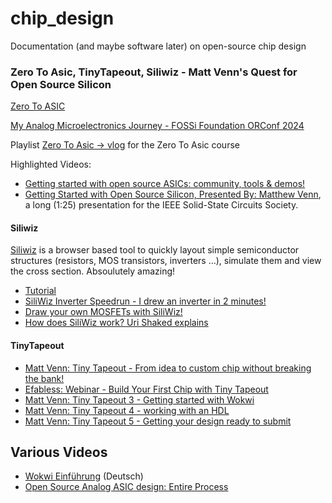 # chip_design
Documentation (and maybe software later) on open-source chip design


### Zero To Asic, TinyTapeout, Siliwiz - Matt Venn's Quest for Open Source Silicon

[Zero To ASIC](https://www.zerotoasiccourse.com/)

[My Analog Microelectronics Journey - FOSSi Foundation ORConf 2024](https://youtu.be/DoFL6PPlErw)

Playlist [Zero To Asic -> vlog](https://youtube.com/playlist?list=PLyynFETmdQDR7jJD5HyqOr7Z7zSV5WQrZ) for the Zero To Asic course

Highlighted Videos:

- [Getting started with open source ASICs: community, tools & demos!](https://youtu.be/hSFUd7S2otE)
- [Getting Started with Open Source Silicon, Presented By: Matthew Venn](https://youtu.be/sJhgTTS-j5Y), a long (1:25) presentation for the 
IEEE Solid-State Circuits Society.

#### Siliwiz

[Siliwiz](https://app.siliwiz.com/) is a browser based tool to quickly layout simple semiconductor structures (resistors, MOS transistors, inverters ...), simulate them and view the cross section. Absoulutely amazing!

- [Tutorial](https://tinytapeout.com/siliwiz)
- [SiliWiz Inverter Speedrun - I drew an inverter in 2 minutes!](https://youtu.be/vyZ2hKOeX0Y)
- [Draw your own MOSFETs with SiliWiz!](https://youtu.be/V9xCa4RNfCM)
- [How does SiliWiz work? Uri Shaked explains](https://youtu.be/sscRSCdGjJA)

#### TinyTapeout
- [Matt Venn: Tiny Tapeout - From idea to custom chip without breaking the bank!](https://youtu.be/qVWq_XZko-M)
- [Efabless: Webinar - Build Your First Chip with Tiny Tapeout](https://youtu.be/UVZK-kmN7wc)
- [Matt Venn: Tiny Tapeout 3 - Getting started with Wokwi](https://youtu.be/ZD9jvSm50zM)
- [Matt Venn: Tiny Tapeout 4 - working with an HDL](https://youtu.be/KbWb6xd9jFE)
- [Matt Venn: Tiny Tapeout 5 - Getting your design ready to submit](https://youtu.be/m62HLt4BjeA)

## Various Videos

- [Wokwi Einführung](https://youtu.be/QYf0AeeR2r8) (Deutsch)
- [Open Source Analog ASIC design: Entire Process](https://youtu.be/Eu_crbcBdNM)
